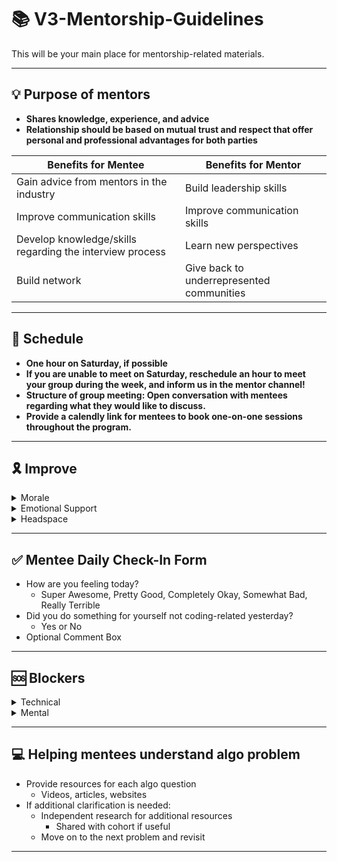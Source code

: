#  📚 **V3-Mentorship-Guidelines**
This will be your main place for mentorship-related materials.

---

## 💡 **Purpose of mentors**
- **Shares knowledge, experience, and advice**
- **Relationship should be based on mutual trust and respect that offer personal and professional advantages for both parties**

| Benefits for Mentee        | Benefits for Mentor |
| ------------- |-------------|
| Gain advice from mentors in the industry | Build leadership skills  | 
| Improve communication skills  | Improve communication skills  |   
| Develop knowledge/skills regarding the interview process  | Learn new perspectives  |   
| Build network| Give back to underrepresented communities |

---


## 📅 **Schedule**
- **One hour on Saturday, if possible**
- **If you are unable to meet on Saturday, reschedule an hour to meet your group during the week, and inform us in the mentor channel!**
- **Structure of group meeting: Open conversation with mentees regarding what they would like to discuss.**
- **Provide a calendly link for mentees to book one-on-one sessions throughout the program.**
---

## 🎗️ **Improve**

<details><summary>Morale</summary>
  
- Practice gratitude
- Commit to a schedule 
- Set daily/weekly goals 
- Always submit applications and accept interviews
  - **Note:** Even if the job isn’t ideal, take the interview to practice behavioral and technical skills.

</details>

<details><summary>Emotional Support</summary>
  
- Allow mentees to schedule one on one with mentors as needed 
  
</details>

<details><summary>Headspace</summary> 
 
- Go outside at least once a day 
  - Take a walk 
- Do an activity for yourself at least once a day (Non-coding)
  - Make a healthy meal 
  - Skincare 
  - Yoga
  - Meditate
  - Exercise 
  - Play with pets 
- Get enough sleep 
- Contact Mentor
- Talk to friends/family
  
</details>

--- 

## ✅ **Mentee Daily Check-In Form**
- How are you feeling today?
  - Super Awesome, Pretty Good, Completely Okay, Somewhat Bad, Really Terrible 
- Did you do something for yourself not coding-related yesterday? 
  - Yes or No 
- Optional Comment Box 

---

## 🆘 **Blockers**

<details><summary>Technical</summary>
  
- Walkthrough the algo problem with the mentee 
- Provide tips 
- Clarify any questions/blockers 

</details>

<details><summary>Mental</summary>
  
- Understand the reason for the mental block
- Reminding candidates of the wins through the journey is crucial during low points to prevent mentees from straying off track
  - Graduating Bootcamp/college 
  - In various stages of the interview rounds 
    - Multiple recruiters reaching out, coding challenges, technicals rounds, onsite, interviews lined up, etc...
  - Previous coding projects
  - Committing to a better future with ample job opportunities and flexibility 
  - Elaborate challenges mentor endured during the job process
  - Provide suggestions (refer back to the `Improve Head Space`)
  
</details>

---

## 💻 **Helping mentees understand algo problem**
- Provide resources for each algo question 
  - Videos, articles, websites 
- If additional clarification is needed: 
  - Independent research for additional resources 
    - Shared with cohort if useful 
  - Move on to the next problem and revisit    

--- 

